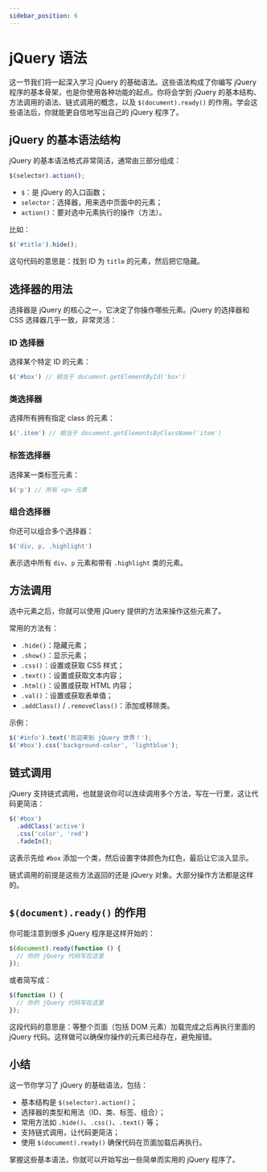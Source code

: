 ```yaml
---
sidebar_position: 6
---
```


# jQuery 语法

这一节我们将一起深入学习 jQuery 的基础语法。这些语法构成了你编写 jQuery 程序的基本骨架，也是你使用各种功能的起点。你将会学到 jQuery 的基本结构、方法调用的语法、链式调用的概念，以及 `$(document).ready()` 的作用。学会这些语法后，你就能更自信地写出自己的 jQuery 程序了。



## jQuery 的基本语法结构

jQuery 的基本语法格式非常简洁，通常由三部分组成：

```javascript
$(selector).action();
```

- `$`：是 jQuery 的入口函数；
- `selector`：选择器，用来选中页面中的元素；
- `action()`：要对选中元素执行的操作（方法）。

比如：

```javascript
$('#title').hide();
```

这句代码的意思是：找到 ID 为 `title` 的元素，然后把它隐藏。



## 选择器的用法

选择器是 jQuery 的核心之一，它决定了你操作哪些元素。jQuery 的选择器和 CSS 选择器几乎一致，非常灵活：

### ID 选择器

选择某个特定 ID 的元素：

```javascript
$('#box') // 相当于 document.getElementById('box')
```

### 类选择器

选择所有拥有指定 class 的元素：

```javascript
$('.item') // 相当于 document.getElementsByClassName('item')
```

### 标签选择器

选择某一类标签元素：

```javascript
$('p') // 所有 <p> 元素
```

### 组合选择器

你还可以组合多个选择器：

```javascript
$('div, p, .highlight')
```

表示选中所有 `div`、`p` 元素和带有 `.highlight` 类的元素。



## 方法调用

选中元素之后，你就可以使用 jQuery 提供的方法来操作这些元素了。

常用的方法有：

- `.hide()`：隐藏元素；
- `.show()`：显示元素；
- `.css()`：设置或获取 CSS 样式；
- `.text()`：设置或获取文本内容；
- `.html()`：设置或获取 HTML 内容；
- `.val()`：设置或获取表单值；
- `.addClass()` / `.removeClass()`：添加或移除类。

示例：

```javascript
$('#info').text('欢迎来到 jQuery 世界！');
$('#box').css('background-color', 'lightblue');
```



## 链式调用

jQuery 支持链式调用，也就是说你可以连续调用多个方法，写在一行里，这让代码更简洁：

```javascript
$('#box')
  .addClass('active')
  .css('color', 'red')
  .fadeIn();
```

这表示先给 `#box` 添加一个类，然后设置字体颜色为红色，最后让它淡入显示。

链式调用的前提是这些方法返回的还是 jQuery 对象。大部分操作方法都是这样的。



## `$(document).ready()` 的作用

你可能注意到很多 jQuery 程序是这样开始的：

```javascript
$(document).ready(function () {
  // 你的 jQuery 代码写在这里
});
```

或者简写成：

```javascript
$(function () {
  // 你的 jQuery 代码写在这里
});
```

这段代码的意思是：等整个页面（包括 DOM 元素）加载完成之后再执行里面的 jQuery 代码。这样做可以确保你操作的元素已经存在，避免报错。



## 小结

这一节你学习了 jQuery 的基础语法，包括：

- 基本结构是 `$(selector).action()`；
- 选择器的类型和用法（ID、类、标签、组合）；
- 常用方法如 `.hide()`、`.css()`、`.text()` 等；
- 支持链式调用，让代码更简洁；
- 使用 `$(document).ready()` 确保代码在页面加载后再执行。

掌握这些基本语法，你就可以开始写出一些简单而实用的 jQuery 程序了。
